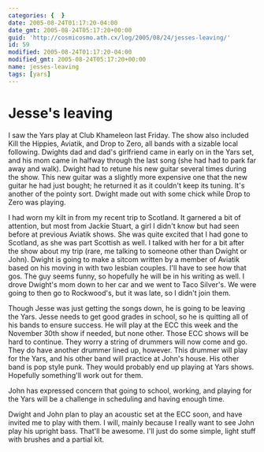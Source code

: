 ```yaml
---
categories: {  }
date: 2005-08-24T01:17:20-04:00
date_gmt: 2005-08-24T05:17:20+00:00
guid: 'http://cosmicosmo.ath.cx/log/2005/08/24/jesses-leaving/'
id: 59
modified: 2005-08-24T01:17:20-04:00
modified_gmt: 2005-08-24T05:17:20+00:00
name: jesses-leaving
tags: [yars]
---
```


Jesse's leaving
===============

I saw the Yars play at Club Khameleon last Friday.  The show also included Kill the Hippies, Aviatik, and Drop to Zero, all bands with a sizable local following.  Dwights dad and dad's girlfriend came in early on in the Yars set, and his mom came in halfway through the last song (she had had to park far away and walk).  Dwight had to retune his new guitar several times during the show.  This new guitar was a slightly more expensive one that the new guitar he had just bought; he returned it as it couldn't keep its tuning.  It's another of the pointy sort.  Dwight made out with some chick while Drop to Zero was playing.

I had worn my kilt in from my recent trip to Scotland.  It garnered a bit of attention, but most from Jackie Stuart, a girl I didn't know but had seen before at previous Aviatik shows.  She was quite excited that I had gone to Scotland, as she was part Scottish as well.  I talked with her for a bit after the show about my trip (rare, me talking to someone other than Dwight or John).  Dwight is going to make a sitcom written by a member of Aviatik based on his moving in with two lesbian couples.  I'll have to see how that gos.  The guy seems funny, so hopefully he will be in his writing as well.  I drove Dwight's mom down to her car and we went to Taco Silver's.  We were going to then go to Rockwood's, but it was late, so I didn't join them.

Though Jesse was just getting the songs down, he is going to be leaving the Yars.  Jesse needs to get good grades in school, so he is quitting all of his bands to ensure success.  He will play at the ECC this week and the November 30th show if needed, but none other.  Those ECC shows will be hard to continue.  They worry a string of drummers will now come and go.  They do have another drummer lined up, however.  This drummer will play for the Yars, and his other band will practice at John's house.  His other band is pop style punk.  They would probably end up playing at Yars shows.  Hopefully something'll work out for them.

John has expressed concern that going to school, working, and playing for the Yars will be a challenge in scheduling and having enough time.

Dwight and John plan to play an acoustic set at the ECC soon, and have invited me to play with them.  I will, mainly because I really want to see John play his upright bass.  That'll be awesome.  I'll just do some simple, light stuff with brushes and a partial kit.
